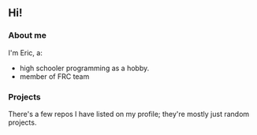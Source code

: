 ## Hi!

### About me
I'm Eric, a:
- high schooler programming as a hobby. 
- member of FRC team

### Projects
There's a few repos I have listed on my profile; they're mostly just random projects. 
